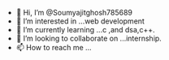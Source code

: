 - 👋 Hi, I’m @Soumyajitghosh785689
- 👀 I’m interested in ...web development
- 🌱 I’m currently learning ...c ,and dsa,c++.
- 💞️ I’m looking to collaborate on ...internship.
- 📫 How to reach me ...

<!---
Soumyajitghosh785689/Soumyajitghosh785689 is a ✨ special ✨ repository because its `README.md` (this file) appears on your GitHub profile.
You can click the Preview link to take a look at your changes.
--->
